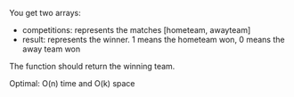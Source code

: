 You get two arrays:
- competitions: represents the matches [hometeam, awayteam]
- result: represents the winner. 1 means the hometeam won, 0 means the away team won

The function should return the winning team.

Optimal:
O(n) time and O(k) space